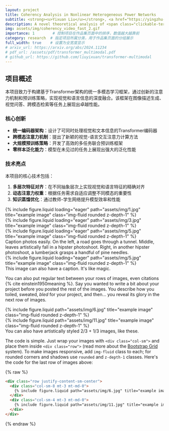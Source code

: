 ```yaml
---
layout: project
title: Coherency Analysis in Nonlinear Heterogeneous Power Networks
subtitle: <strong><u>Yixuan Liu</u></strong>, <a href="https://yingzhu-liu-star.github.io/" target="_blank">Yingzhu Liu</a>, and <a href="https://scholar.google.com/citations?user=nKw5MfYAAAAJ&hl=en" target="_blank">Pengcheng You</a>
description: A novel theoretical analysis of <span class="clickable-term" data-title="Power System Coherency" data-definition="Power system coherency refers to the phenomenon where groups of generators in a power network exhibit similar frequency responses to disturbances, maintaining nearly synchronized operation. This phenomenon enables us to aggregate all coherent generators into a single effective generator, simplifying large-scale power system analysis while preserving the dominant dynamics.">power system coherency</span>. Reveals the key mechanisms underpinning this phenomenon, laying foundations for <span class="clickable-term" data-title="Model Reduction" data-definition="Model reduction is a technique for simplifying large-scale system models. It approximates a high-fidelity, full-order system with a much smaller, lower-order model that captures its key dynamic behaviors. This approach enables significantly faster simulations and facilitates more efficient control and optimization design.">model reduction</span> and further control design.
img: assets/img/coherency_video_fast_2.gif
importance: 1        # 控制项目在作品集页面中的排序，数值越大越靠前
category: research  # 指定项目所属分类，用于作品集页面的分组展示
full_width: true    # 设置为全宽度显示
# arxiv_url: https://arxiv.org/abs/2024.11234
# pdf_url: /assets/pdf/transformer_multimodal.pdf
# github_url: https://github.com/liuyixuan/transformer-multimodal
---
```


## 项目概述

本项目致力于构建基于Transformer架构的统一多模态学习框架，通过创新的注意力机制和预训练策略，实现视觉和语言信息的深度融合。该框架在图像描述生成、视觉问答、跨模态检索等任务上展现出卓越性能。

### 核心创新

- **统一编码器架构**：设计了可同时处理视觉和文本信息的Transformer编码器
- **跨模态注意力机制**：提出了新颖的视觉-语言交互注意力计算方法
- **大规模预训练策略**：开发了高效的多任务联合预训练框架
- **零样本泛化能力**：模型在未见过的任务上展现出强大的泛化性能

### 技术亮点

本项目的核心技术包括：
1. **多层次特征对齐**：在不同抽象层次上实现视觉和语言特征的精确对齐
2. **动态注意力权重**：根据任务需求自适应调整不同模态的重要性
3. **知识蒸馏优化**：通过教师-学生网络提升模型效率和性能

<div class="row">
    <div class="col-sm mt-3 mt-md-0">
        {% include figure.liquid loading="eager" path="assets/img/1.jpg" title="example image" class="img-fluid rounded z-depth-1" %}
    </div>
    <div class="col-sm mt-3 mt-md-0">
        {% include figure.liquid loading="eager" path="assets/img/3.jpg" title="example image" class="img-fluid rounded z-depth-1" %}
    </div>
    <div class="col-sm mt-3 mt-md-0">
        {% include figure.liquid loading="eager" path="assets/img/5.jpg" title="example image" class="img-fluid rounded z-depth-1" %}
    </div>
</div>
<div class="caption">
    Caption photos easily. On the left, a road goes through a tunnel. Middle, leaves artistically fall in a hipster photoshoot. Right, in another hipster photoshoot, a lumberjack grasps a handful of pine needles.
</div>
<div class="row">
    <div class="col-sm mt-3 mt-md-0">
        {% include figure.liquid loading="eager" path="assets/img/5.jpg" title="example image" class="img-fluid rounded z-depth-1" %}
    </div>
</div>
<div class="caption">
    This image can also have a caption. It's like magic.
</div>

You can also put regular text between your rows of images, even citations {% cite einstein1950meaning %}.
Say you wanted to write a bit about your project before you posted the rest of the images.
You describe how you toiled, sweated, _bled_ for your project, and then... you reveal its glory in the next row of images.

<div class="row justify-content-sm-center">
    <div class="col-sm-8 mt-3 mt-md-0">
        {% include figure.liquid path="assets/img/6.jpg" title="example image" class="img-fluid rounded z-depth-1" %}
    </div>
    <div class="col-sm-4 mt-3 mt-md-0">
        {% include figure.liquid path="assets/img/11.jpg" title="example image" class="img-fluid rounded z-depth-1" %}
    </div>
</div>
<div class="caption">
    You can also have artistically styled 2/3 + 1/3 images, like these.
</div>

The code is simple.
Just wrap your images with `<div class="col-sm">` and place them inside `<div class="row">` (read more about the <a href="https://getbootstrap.com/docs/4.4/layout/grid/">Bootstrap Grid</a> system).
To make images responsive, add `img-fluid` class to each; for rounded corners and shadows use `rounded` and `z-depth-1` classes.
Here's the code for the last row of images above:

{% raw %}

```html
<div class="row justify-content-sm-center">
  <div class="col-sm-8 mt-3 mt-md-0">
    {% include figure.liquid path="assets/img/6.jpg" title="example image" class="img-fluid rounded z-depth-1" %}
  </div>
  <div class="col-sm-4 mt-3 mt-md-0">
    {% include figure.liquid path="assets/img/11.jpg" title="example image" class="img-fluid rounded z-depth-1" %}
  </div>
</div>
```

{% endraw %}
